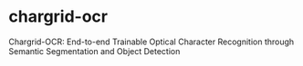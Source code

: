 # chargrid-ocr
Chargrid-OCR: End-to-end Trainable Optical Character Recognition through Semantic Segmentation and Object Detection
